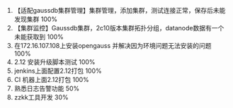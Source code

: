 1. 【适配gaussdb集群管理】集群管理，添加集群，测试连接正常，保存后未能发现集群   100%
2. 【集群监控】Gaussdb集群，2c10版本集群拓扑分组，datanode数据有一个未能获取到    100%
3.  在172.16.107.108上安装opengauss 并解决因为环境问题无法安装的问题 100%
4.  2.12 安装升级脚本测试       100%
5.  jenkins上面配置2.12打包    100%
6.  CI 机器上面2.12打包           100%
7. 熟悉日志告警功能                50%
8. zzkk工具开发                        30%



